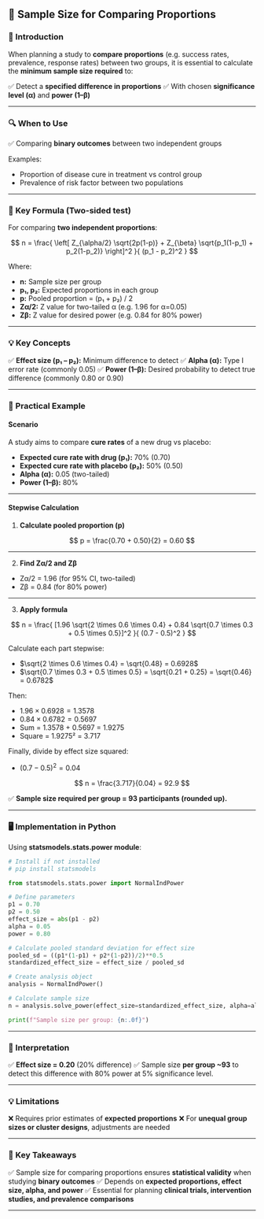 ## **🧬 Sample Size for Comparing Proportions**

### **📖 Introduction**

When planning a study to **compare proportions** (e.g. success rates, prevalence, response rates) between two groups, it is essential to calculate the **minimum sample size required** to:

✅ Detect a **specified difference in proportions**
✅ With chosen **significance level (α)** and **power (1–β)**

---

### **🔍 When to Use**

✅ Comparing **binary outcomes** between two independent groups

Examples:

* Proportion of disease cure in treatment vs control group
* Prevalence of risk factor between two populations

---

### **📝 Key Formula (Two-sided test)**

For comparing **two independent proportions**:

$$
n = \frac{ \left[ Z_{\alpha/2} \sqrt{2p(1-p)} + Z_{\beta} \sqrt{p_1(1-p_1) + p_2(1-p_2)} \right]^2 }{ (p_1 - p_2)^2 }
$$

Where:

* **n:** Sample size per group
* **p₁, p₂:** Expected proportions in each group
* **p:** Pooled proportion = (p₁ + p₂) / 2
* **Zα/2:** Z value for two-tailed α (e.g. 1.96 for α=0.05)
* **Zβ:** Z value for desired power (e.g. 0.84 for 80% power)

---

### **💡 Key Concepts**

✅ **Effect size (p₁ – p₂):** Minimum difference to detect
✅ **Alpha (α):** Type I error rate (commonly 0.05)
✅ **Power (1–β):** Desired probability to detect true difference (commonly 0.80 or 0.90)

---

### **🔬 Practical Example**

#### **Scenario**

A study aims to compare **cure rates** of a new drug vs placebo:

* **Expected cure rate with drug (p₁):** 70% (0.70)
* **Expected cure rate with placebo (p₂):** 50% (0.50)
* **Alpha (α):** 0.05 (two-tailed)
* **Power (1–β):** 80%

---

#### **Stepwise Calculation**

1. **Calculate pooled proportion (p)**

$$
p = \frac{0.70 + 0.50}{2}
= 0.60
$$

---

2. **Find Zα/2 and Zβ**

* Zα/2 = 1.96 (for 95% CI, two-tailed)
* Zβ = 0.84 (for 80% power)

---

3. **Apply formula**

$$
n = \frac{ [1.96 \sqrt{2 \times 0.6 \times 0.4} + 0.84 \sqrt{0.7 \times 0.3 + 0.5 \times 0.5}]^2 }{ (0.7 - 0.5)^2 }
$$

Calculate each part stepwise:

* $\sqrt{2 \times 0.6 \times 0.4} = \sqrt{0.48} = 0.6928$
* $\sqrt{0.7 \times 0.3 + 0.5 \times 0.5} = \sqrt{0.21 + 0.25} = \sqrt{0.46} = 0.6782$

Then:

* $1.96 \times 0.6928 = 1.3578$
* $0.84 \times 0.6782 = 0.5697$
* Sum = 1.3578 + 0.5697 = 1.9275
* Square = 1.9275² = 3.717

Finally, divide by effect size squared:

* $(0.7 - 0.5)^2 = 0.04$

$$
n = \frac{3.717}{0.04}
= 92.9
$$

✅ **Sample size required per group = 93 participants (rounded up).**

---

### **🖥️ Implementation in Python**

Using **statsmodels.stats.power module**:

```python
# Install if not installed
# pip install statsmodels

from statsmodels.stats.power import NormalIndPower

# Define parameters
p1 = 0.70
p2 = 0.50
effect_size = abs(p1 - p2)
alpha = 0.05
power = 0.80

# Calculate pooled standard deviation for effect size
pooled_sd = ((p1*(1-p1) + p2*(1-p2))/2)**0.5
standardized_effect_size = effect_size / pooled_sd

# Create analysis object
analysis = NormalIndPower()

# Calculate sample size
n = analysis.solve_power(effect_size=standardized_effect_size, alpha=alpha, power=power, alternative='two-sided')

print(f"Sample size per group: {n:.0f}")
```

---

### **🔑 Interpretation**

✅ **Effect size = 0.20** (20% difference)
✅ Sample size **per group \~93** to detect this difference with 80% power at 5% significance level.

---

### **💡 Limitations**

❌ Requires prior estimates of **expected proportions**
❌ For **unequal group sizes or cluster designs**, adjustments are needed

---

### **🎯 Key Takeaways**

✅ Sample size for comparing proportions ensures **statistical validity** when studying **binary outcomes**
✅ Depends on **expected proportions, effect size, alpha, and power**
✅ Essential for planning **clinical trials, intervention studies, and prevalence comparisons**

---

